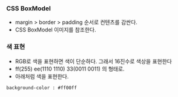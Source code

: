 ### CSS BoxModel
- margin > border > padding 순서로 컨텐츠를 감싼다.
- CSS BoxModel 이미지를 참조한다.

### 색 표현
- RGB로 색을 표현하면 색이 단순하다. 그래서 16진수로 색상을 표현한다
- ff(255) ee(1110 1110) 33(0011 0011) 의 형태로.
- 아래처럼 색을 표현한다.
```
background-color : #ff00ff
```